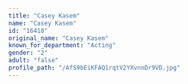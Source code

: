```yaml
---
title: "Casey Kasem"
name: "Casey Kasem"
id: "16418"
original_name: "Casey Kasem"
known_for_department: "Acting"
gender: "2"
adult: "false"
profile_path: "/AfS9bEiKFAQ1rqtV2YXvnnDr9VD.jpg"
---
```

